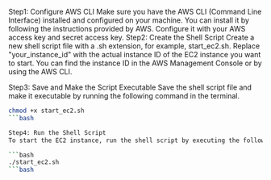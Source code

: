 Step1: Configure AWS CLI
Make sure you have the AWS CLI (Command Line Interface) installed and configured on your machine. You can install it by following the instructions provided by AWS. Configure it with your AWS access key and secret access key.
Step2: Create the Shell Script
Create a new shell script file with a .sh extension, for example, start_ec2.sh. Replace "your_instance_id" with the actual instance ID of the EC2 instance you want to start. You can find the instance ID in the AWS Management Console or by using the AWS CLI.

Step3: Save and Make the Script Executable Save the shell script file and make it executable by running the following command in the terminal.

```bash
chmod +x start_ec2.sh
```bash

Step4: Run the Shell Script
To start the EC2 instance, run the shell script by executing the following command in the terminal:

```bash
./start_ec2.sh
```bash
